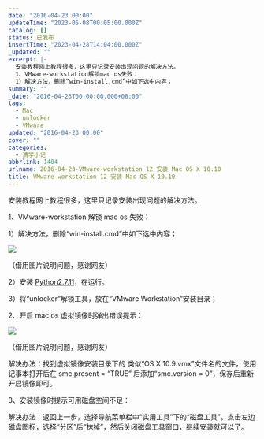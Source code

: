 ```yaml
---
date: "2016-04-23 00:00"
updateTime: "2023-05-08T00:05:00.000Z"
catalog: []
status: 已发布
insertTime: "2023-04-28T14:04:00.000Z"
_updated: ""
excerpt: |-
  安装教程网上教程很多，这里只记录安装出现问题的解决方法。
  1、VMware-workstation解锁mac os失败：
  1）解决方法，删除“win-install.cmd”中如下选中内容；
summary: ""
_date: "2016-04-23T00:00:00.000+08:00"
tags:
  - Mac
  - unlocker
  - VMware
updated: "2016-04-23 00:00"
cover: ""
categories:
  - 清学小记
abbrlink: 1484
urlname: 2016-04-23-VMware-workstation 12 安装 Mac OS X 10.10
title: VMware-workstation 12 安装 Mac OS X 10.10
---
```


安装教程网上教程很多，这里只记录安装出现问题的解决方法。

1、VMware-workstation 解锁 mac os 失败：

1）解决方法，删除“win-install.cmd”中如下选中内容；

![](https://image.bmqy.net/upload/Fp0qEJrAkrDgIN7a0FMD50Wblq-a.jpg)

（借用图片说明问题，感谢网友）

2）安装 [Python2.7.11](https://www.python.org/downloads/release/python-2711/)，在运行。

3）将“unlocker”解锁工具，放在“VMware Workstation”安装目录；

2、开启 mac os 虚拟镜像时弹出错误提示：

![](http://www.myhack58.com/Article/UploadPic/2015-4/201544212649287.jpg)

（借用图片说明问题，感谢网友）

解决办法：找到虚拟镜像安装目录下的 类似“OS X 10.9.vmx”文件名的文件，使用记事本打开后在 smc.present = “TRUE” 后添加“smc.version = 0”，保存后重新开启镜像即可。

3、安装镜像时提示可用磁盘空间不足：

解决办法：返回上一步，选择导航菜单栏中“实用工具”下的“磁盘工具”，点击左边磁盘图标，选择“分区”后“抹掉”，然后关闭磁盘工具窗口，继续安装就可以了。
